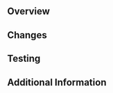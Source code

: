 ## Overview
<!-- Brief summary of the changes. Add issue number if relevant. -->

## Changes
<!-- List of changes, additions, or fixes -->

<!-- Optional, delete following section if irrelevant. -->
## Testing
<!-- Description of the test -->

## Additional Information
<!-- Any other context, screenshots, or relevant details -->
